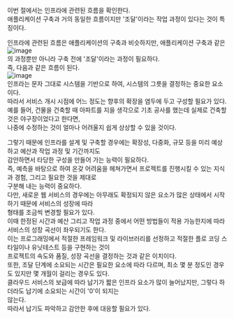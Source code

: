 이번 절에서는 인프라에 관련된 흐름을 확인한다.  
애플리케이션 구축과 거의 동일한 흐름이지만 '조달'이라는 작업 과정이 있다는 것이 특징이다.  

인프라에 관련된 흐름은 애플리케이션의 구축과 비슷하지만, 애플리케이션 구축과 같은  
![image](https://user-images.githubusercontent.com/33191974/128599677-cf95d736-2a7e-4f6f-87a1-a9da3d805061.png)  
의 과정뿐만 아니라 구축 전에 '조달'이라는 과정이 필요하다.  
즉, 다음과 같은 흐름이 된다.  
![image](https://user-images.githubusercontent.com/33191974/128599697-76b7ca8b-bc7e-4194-8599-1782237a1e03.png)  
인프라는 문자 그대로 시스템을 기반으로 하여, 시스템의 그릇을 결정하는 중요한 요소이다.  
따라서 서비스 개시 시점에 어느 정도는 향후의 확장을 염두에 두고 구성할 필요가 있다.  
예를 들어, 건물을 건축할 때 아파트를 지을 생각으로 기초 공사를 했는데 실제로 건축할 것은 야구장이었다고 한다면,  
나중에 수정하는 것이 얼마나 어려울지 쉽게 상상할 수 있을 것이다.  
  
그렇기 때문에 인프라를 설계 및 구축할 경우에는 확장성, 다중화, 규모 등을 미리 예상하고 예산과 작업 과정 및 기간까지도  
감안하면서 타당한 구성을 만들어 가는 능력이 필요하다.  
즉, 예측을 바탕으로 하여 온갖 어려움을 헤쳐가면서 프로젝트를 진행시킬 수 있는 지식과 경험, 그리고 필요한 것을 제대로  
구분해 내는 능력이 중요하다.  
다만, 새로운 웹 서비스의 경우에는 아무래도 확정되지 않은 요소가 많은 상태에서 시작하기 때문에 서비스의 성장에 따라  
형태를 조금씩 변경할 필요가 있다.  
이때 한정된 시간과 예산 그리고 작업 과정 중에서 어떤 방법들이 적용 가능한지에 따라 서비스의 성장 곡선이 좌우되기도 한다.  
이는 프로그래밍에서 적절한 프레임워크 및 라이브러리를 선정하고 적절한 플로 코딩 스타일이나 유닛테스트 등을 구현하는 것이  
프로젝트의 속도와 품질, 성장 곡선을 결정하는 것과 같은 이치이다.  
또한, 조달 단계에 소요되는 시간은 필요한 요소에 따라 다르며, 최소 몇 분 정도인 경우도 있지만 몇 개월이 걸리는 경우도 있다.  
클라우드 서비스의 보급에 따라 납기가 짧은 인프라 요소가 많이 늘어났지만, 그렇다 하더라도 납기에 소요되는 시간이 '0'이 되지는  
않는다.  
따라서 납기도 파악하고 감안한 후에 대응할 필요가 있다.  
